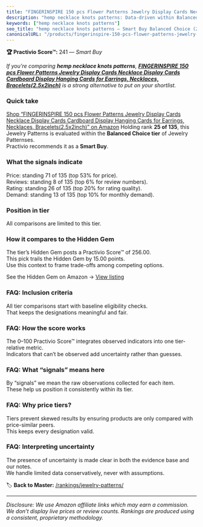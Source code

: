 ```yaml
---
title: "FINGERINSPIRE 150 pcs Flower Patterns Jewelry Display Cards Necklace Display Cards Cardboard Display Hanging Cards for Earrings, Necklaces, Bracelets(2.5x2inch)"
description: "hemp necklace knots patterns: Data-driven within Balanced Choice ranking using the Practivio Score™. Positioned by quality, value, demand, findability, momentu…"
keywords: ["hemp necklace knots patterns"]
seo_title: "hemp necklace knots patterns — Smart Buy Balanced Choice (2025)"
canonicalURL: "/products/fingerinspire-150-pcs-flower-patterns-jewelry-display-cards-necklace-display-cards-cardboard-display-hanging-cards-for-earrings-necklaces-bracelets25x2inch-B09H4MLKXY/"
---
```


**🏆 Practivio Score™:** 241 — _Smart Buy_


*If you're comparing **hemp necklace knots patterns**, **[FINGERINSPIRE 150 pcs Flower Patterns Jewelry Display Cards Necklace Display Cards Cardboard Display Hanging Cards for Earrings, Necklaces, Bracelets(2.5x2inch)](https://www.amazon.com/dp/B09H4MLKXY?tag=practivio-20)** is a strong alternative to put on your shortlist.*
### Quick take
[Shop “FINGERINSPIRE 150 pcs Flower Patterns Jewelry Display Cards Necklace Display Cards Cardboard Display Hanging Cards for Earrings, Necklaces, Bracelets(2.5x2inch)” on Amazon](https://www.amazon.com/dp/B09H4MLKXY?tag=practivio-20)
Holding rank **25 of 135**, this Jewelry Patterns is evaluated within the **Balanced Choice tier** of Jewelry Patternses.  
Practivio recommends it as a **Smart Buy**.

### What the signals indicate
Price: standing 71 of 135 (top 53% for price).  
Reviews: standing 8 of 135 (top 6% for review numbers).  
Rating: standing 26 of 135 (top 20% for rating quality).  
Demand: standing 13 of 135 (top 10% for monthly demand).

### Position in tier
All comparisons are limited to this tier.

### How it compares to the Hidden Gem
The tier’s Hidden Gem posts a Practivio Score™ of 256.00.  
This pick trails the Hidden Gem by 15.00 points.  
Use this context to frame trade-offs among competing options.  

See the Hidden Gem on Amazon → [View listing](https://www.amazon.com/dp/B00JTTF3KU?tag=practivio-20)

### FAQ: Inclusion criteria
All tier comparisons start with baseline eligibility checks.  
That keeps the designations meaningful and fair.

### FAQ: How the score works
The 0–100 Practivio Score™ integrates observed indicators into one tier-relative metric.  
Indicators that can’t be observed add uncertainty rather than guesses.

### FAQ: What “signals” means here
By “signals” we mean the raw observations collected for each item.  
These help us position it consistently within its tier.

### FAQ: Why price tiers?
Tiers prevent skewed results by ensuring products are only compared with price-similar peers.  
This keeps every designation valid.

### FAQ: Interpreting uncertainty
The presence of uncertainty is made clear in both the evidence base and our notes.  
We handle limited data conservatively, never with assumptions.


🏷️ **Back to Master:** [/rankings/jewelry-patterns/](/rankings/jewelry-patterns/)

---
_Disclosure: We use Amazon affiliate links which may earn a commission. We don’t display live prices or review counts. Rankings are produced using a consistent, proprietary methodology._
